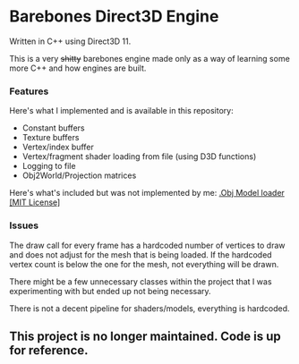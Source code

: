 # Barebones Direct3D Engine

Written in C++ using Direct3D 11.

This is a very ~~shitty~~ barebones engine made only as a way of learning some more C++ and how engines are built.

### Features

Here's what I implemented and is available in this repository:
  - Constant buffers
  - Texture buffers
  - Vertex/index buffer
  - Vertex/fragment shader loading from file (using D3D functions)
  - Logging to file
  - Obj2World/Projection matrices
  
Here's what's included but was not implemented by me:
  [.Obj Model loader [MIT License]](https://github.com/Bly7/OBJ-Loader)
  
### Issues

The draw call for every frame has a hardcoded number of vertices to draw and does not adjust for the mesh that is being loaded. 
If the hardcoded vertex count is below the one for the mesh, not everything will be drawn.


There might be a few unnecessary classes within the project that I was experimenting with but ended up not being necessary.


There is not a decent pipeline for shaders/models, everything is hardcoded.

## This project is no longer maintained. Code is up for reference.
  
  
  
